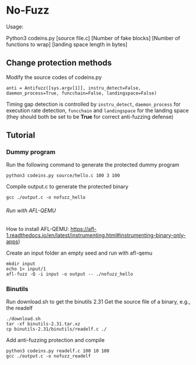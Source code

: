 # No-Fuzz

Usage:

Python3 codeins.py [source file.c] [Number of fake blocks] [Number of functions to wrap] [landing space length in bytes]

## Change protection methods

Modify the source codes of codeins.py
```
anti = Antifuzz([sys.argv[1]], instru_detect=False, daemon_process=True, funcchain=False, landingspace=False)
```

Timing gap detection is controlled by `instru_detect`, `daemon_process` for execution rate detection, `funcchain` and `landingspace` for the landing space (they should both be set to be **True** for correct anti-fuzzing defense) 

## Tutorial

### Dummy program

Run the following command to generate the protected dummy program
```
python3 codeins.py source/hello.c 100 3 100
```

Compile output.c to generate the protected binary
```
gcc ./output.c -o nofuzz_hello
```

###### Run with AFL-QEMU 
How to install AFL-QEMU: https://afl-1.readthedocs.io/en/latest/instrumenting.html#instrumenting-binary-only-apps)

Create an input folder an empty seed and run with afl-qemu
```
mkdir input
echo 1> input/1
afl-fuzz -Q -i input -o output -- ./nofuzz_hello
```

### Binutils 
Run download.sh to get the binutils 2.31
Get the source file of a binary, e.g., the readelf
```
./download.sh
tar -xf binutils-2.31.tar.xz
cp binutils-2.31/binutils/readelf.c ./
```

Add anti-fuzzing protection and compile
```
python3 codeins.py readelf.c 100 10 100
gcc ./output.c -o nofuzz_readelf
```





